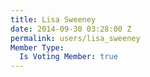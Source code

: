 ```yaml
---
title: Lisa Sweeney
date: 2014-09-30 03:28:00 Z
permalink: users/lisa_sweeney
Member Type:
  Is Voting Member: true
---
```


